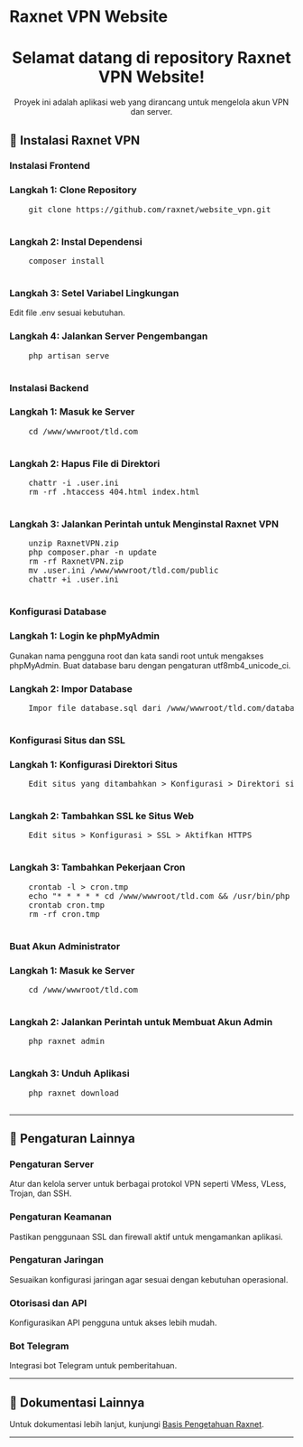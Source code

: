 # Raxnet VPN Website

<div align="center">
  <h1>Selamat datang di repository Raxnet VPN Website!</h1>
  <p>Proyek ini adalah aplikasi web yang dirancang untuk mengelola akun VPN dan server.</p>
</div>

## 🚀 Instalasi Raxnet VPN

### Instalasi Frontend

<div>
  <h3>Langkah 1: Clone Repository</h3>
  <pre>
    git clone https://github.com/raxnet/website_vpn.git
  </pre>
  
  <h3>Langkah 2: Instal Dependensi</h3>
  <pre>
    composer install
  </pre>

  <h3>Langkah 3: Setel Variabel Lingkungan</h3>
  <p>Edit file .env sesuai kebutuhan.</p>

  <h3>Langkah 4: Jalankan Server Pengembangan</h3>
  <pre>
    php artisan serve
  </pre>
</div>

### Instalasi Backend

<div>
  <h3>Langkah 1: Masuk ke Server</h3>
  <pre>
    cd /www/wwwroot/tld.com
  </pre>
  
  <h3>Langkah 2: Hapus File di Direktori</h3>
  <pre>
    chattr -i .user.ini
    rm -rf .htaccess 404.html index.html
  </pre>
  
  <h3>Langkah 3: Jalankan Perintah untuk Menginstal Raxnet VPN</h3>
  <pre>
    unzip RaxnetVPN.zip
    php composer.phar -n update
    rm -rf RaxnetVPN.zip
    mv .user.ini /www/wwwroot/tld.com/public
    chattr +i .user.ini
  </pre>
</div>

### Konfigurasi Database

<div>
  <h3>Langkah 1: Login ke phpMyAdmin</h3>
  <p>Gunakan nama pengguna root dan kata sandi root untuk mengakses phpMyAdmin. Buat database baru dengan pengaturan utf8mb4_unicode_ci.</p>
  
  <h3>Langkah 2: Impor Database</h3>
  <pre>
    Impor file database.sql dari /www/wwwroot/tld.com/database/database.sql
  </pre>
</div>

### Konfigurasi Situs dan SSL

<div>
  <h3>Langkah 1: Konfigurasi Direktori Situs</h3>
  <pre>
    Edit situs yang ditambahkan > Konfigurasi > Direktori situs > Pilih /public
  </pre>
  
  <h3>Langkah 2: Tambahkan SSL ke Situs Web</h3>
  <pre>
    Edit situs > Konfigurasi > SSL > Aktifkan HTTPS
  </pre>

  <h3>Langkah 3: Tambahkan Pekerjaan Cron</h3>
  <pre>
    crontab -l > cron.tmp
    echo "* * * * * cd /www/wwwroot/tld.com && /usr/bin/php raxnet job:run >> /dev/null 2>&1" >> cron.tmp
    crontab cron.tmp
    rm -rf cron.tmp
  </pre>
</div>

### Buat Akun Administrator

<div>
  <h3>Langkah 1: Masuk ke Server</h3>
  <pre>
    cd /www/wwwroot/tld.com
  </pre>
  
  <h3>Langkah 2: Jalankan Perintah untuk Membuat Akun Admin</h3>
  <pre>
    php raxnet admin
  </pre>

  <h3>Langkah 3: Unduh Aplikasi</h3>
  <pre>
    php raxnet download
  </pre>
</div>

---

## 🔧 Pengaturan Lainnya

<div>
  <h3>Pengaturan Server</h3>
  <p>Atur dan kelola server untuk berbagai protokol VPN seperti VMess, VLess, Trojan, dan SSH.</p>
</div>

<div>
  <h3>Pengaturan Keamanan</h3>
  <p>Pastikan penggunaan SSL dan firewall aktif untuk mengamankan aplikasi.</p>
</div>

<div>
  <h3>Pengaturan Jaringan</h3>
  <p>Sesuaikan konfigurasi jaringan agar sesuai dengan kebutuhan operasional.</p>
</div>

<div>
  <h3>Otorisasi dan API</h3>
  <p>Konfigurasikan API pengguna untuk akses lebih mudah.</p>
</div>

<div>
  <h3>Bot Telegram</h3>
  <p>Integrasi bot Telegram untuk pemberitahuan.</p>
</div>

---

## 📝 Dokumentasi Lainnya

Untuk dokumentasi lebih lanjut, kunjungi [Basis Pengetahuan Raxnet](https://docs.raxnet.com).

---

